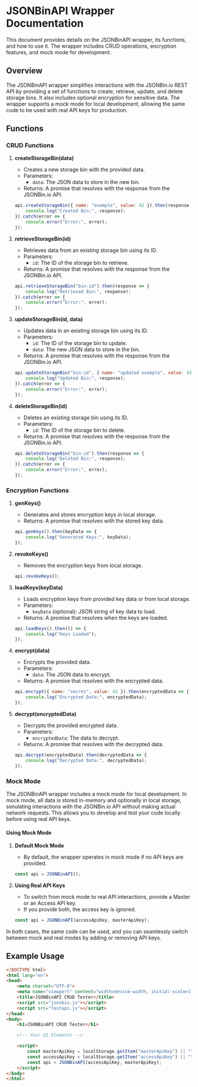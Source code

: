 # JSONBinAPI Wrapper Documentation

This document provides details on the JSONBinAPI wrapper, its functions, and how to use it. The wrapper includes CRUD operations, encryption features, and mock mode for development.

## Overview

The JSONBinAPI wrapper simplifies interactions with the JSONBin.io REST API by providing a set of functions to create, retrieve, update, and delete storage bins. It also includes optional encryption for sensitive data. The wrapper supports a mock mode for local development, allowing the same code to be used with real API keys for production.

## Functions

### CRUD Functions

1. **createStorageBin(data)**
    - Creates a new storage bin with the provided data.
    - Parameters:
        - `data`: The JSON data to store in the new bin.
    - Returns: A promise that resolves with the response from the JSONBin.io API.

    ```javascript
    api.createStorageBin({ name: "example", value: 42 }).then(response => {
        console.log("Created Bin:", response);
    }).catch(error => {
        console.error("Error:", error);
    });
    ```

2. **retrieveStorageBin(id)**
    - Retrieves data from an existing storage bin using its ID.
    - Parameters:
        - `id`: The ID of the storage bin to retrieve.
    - Returns: A promise that resolves with the response from the JSONBin.io API.

    ```javascript
    api.retrieveStorageBin("bin-id").then(response => {
        console.log("Retrieved Bin:", response);
    }).catch(error => {
        console.error("Error:", error);
    });
    ```

3. **updateStorageBin(id, data)**
    - Updates data in an existing storage bin using its ID.
    - Parameters:
        - `id`: The ID of the storage bin to update.
        - `data`: The new JSON data to store in the bin.
    - Returns: A promise that resolves with the response from the JSONBin.io API.

    ```javascript
    api.updateStorageBin("bin-id", { name: "updated example", value: 43 }).then(response => {
        console.log("Updated Bin:", response);
    }).catch(error => {
        console.error("Error:", error);
    });
    ```

4. **deleteStorageBin(id)**
    - Deletes an existing storage bin using its ID.
    - Parameters:
        - `id`: The ID of the storage bin to delete.
    - Returns: A promise that resolves with the response from the JSONBin.io API.

    ```javascript
    api.deleteStorageBin("bin-id").then(response => {
        console.log("Deleted Bin:", response);
    }).catch(error => {
        console.error("Error:", error);
    });
    ```

### Encryption Functions

1. **genKeys()**
    - Generates and stores encryption keys in local storage.
    - Returns: A promise that resolves with the stored key data.

    ```javascript
    api.genKeys().then(keyData => {
        console.log("Generated Keys:", keyData);
    });
    ```

2. **revokeKeys()**
    - Removes the encryption keys from local storage.

    ```javascript
    api.revokeKeys();
    ```

3. **loadKeys(keyData)**
    - Loads encryption keys from provided key data or from local storage.
    - Parameters:
        - `keyData` (optional): JSON string of key data to load.
    - Returns: A promise that resolves when the keys are loaded.

    ```javascript
    api.loadKeys().then(() => {
        console.log("Keys Loaded");
    });
    ```

4. **encrypt(data)**
    - Encrypts the provided data.
    - Parameters:
        - `data`: The JSON data to encrypt.
    - Returns: A promise that resolves with the encrypted data.

    ```javascript
    api.encrypt({ name: "secret", value: 42 }).then(encryptedData => {
        console.log("Encrypted Data:", encryptedData);
    });
    ```

5. **decrypt(encryptedData)**
    - Decrypts the provided encrypted data.
    - Parameters:
        - `encryptedData`: The data to decrypt.
    - Returns: A promise that resolves with the decrypted data.

    ```javascript
    api.decrypt(encryptedData).then(decryptedData => {
        console.log("Decrypted Data:", decryptedData);
    });
    ```

### Mock Mode

The JSONBinAPI wrapper includes a mock mode for local development. In mock mode, all data is stored in-memory and optionally in local storage, simulating interactions with the JSONBin.io API without making actual network requests. This allows you to develop and test your code locally before using real API keys.

#### Using Mock Mode

1. **Default Mock Mode**
    - By default, the wrapper operates in mock mode if no API keys are provided.

    ```javascript
    const api = JSONBinAPI();
    ```

2. **Using Real API Keys**
    - To switch from mock mode to real API interactions, provide a Master or an Access API key.
    - If you provide both, the access key is ignored.
    ```javascript
    const api = JSONBinAPI(accessApiKey, masterApiKey);
    ```

In both cases, the same code can be used, and you can seamlessly switch between mock and real modes by adding or removing API keys.

## Example Usage

```html
<!DOCTYPE html>
<html lang="en">
<head>
    <meta charset="UTF-8">
    <meta name="viewport" content="width=device-width, initial-scale=1.0">
    <title>JSONBinAPI CRUD Tester</title>
    <script src="jsonbin.js"></script>
    <script src="testapi.js"></script>
</head>
<body>
    <h1>JSONBinAPI CRUD Tester</h1>

    <!-- Your UI Elements -->

    <script>
        const masterApiKey = localStorage.getItem("masterApiKey") || "";
        const accessApiKey = localStorage.getItem("accessApiKey") || "";
        const api = JSONBinAPI(accessApiKey, masterApiKey);
    </script>
</body>
</html>
